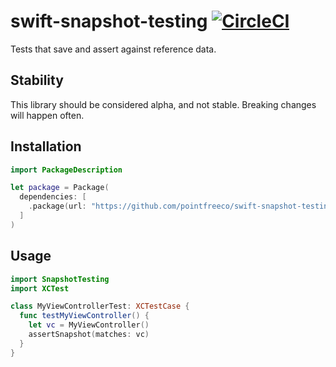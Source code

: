 # swift-snapshot-testing [![CircleCI](https://circleci.com/gh/pointfreeco/swift-snapshot-testing.svg?style=svg)](https://circleci.com/gh/pointfreeco/swift-snapshot-testing)

Tests that save and assert against reference data.

## Stability

This library should be considered alpha, and not stable. Breaking changes will happen often.

## Installation

```swift
import PackageDescription

let package = Package(
  dependencies: [
    .package(url: "https://github.com/pointfreeco/swift-snapshot-testing.git", .branch("master")),
  ]
)
```

## Usage

```swift
import SnapshotTesting
import XCTest

class MyViewControllerTest: XCTestCase {
  func testMyViewController() {
    let vc = MyViewController()
    assertSnapshot(matches: vc)
  }
}
```
